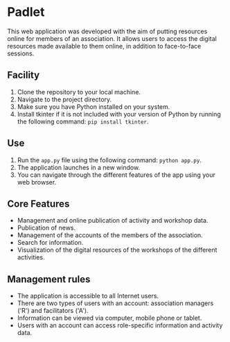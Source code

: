 # Padlet

This web application was developed with the aim of putting resources online for members of an association. It allows users to access the digital resources made available to them online, in addition to face-to-face sessions.

## Facility

1. Clone the repository to your local machine.
2. Navigate to the project directory.
3. Make sure you have Python installed on your system.
4. Install tkinter if it is not included with your version of Python by running the following command: `pip install tkinter`.

## Use

1. Run the `app.py` file using the following command: `python app.py`.
2. The application launches in a new window.
3. You can navigate through the different features of the app using your web browser.

## Core Features

- Management and online publication of activity and workshop data.
- Publication of news.
- Management of the accounts of the members of the association.
- Search for information.
- Visualization of the digital resources of the workshops of the different activities.

## Management rules

- The application is accessible to all Internet users.
- There are two types of users with an account: association managers ('R') and facilitators ('A').
- Information can be viewed via computer, mobile phone or tablet.
- Users with an account can access role-specific information and activity data.
